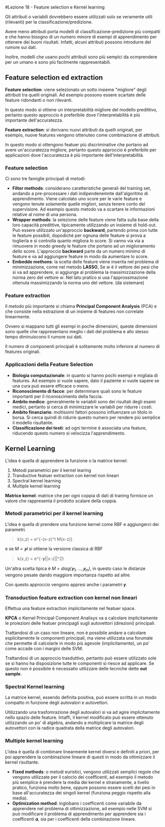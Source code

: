 #Lezione 18 - Feature selection e Kernel learning

Gli attributi o variabili dovrebbero essere utilizzati solo se veramente utili (rilevanti) per la classificazione/predizione.

Avere meno attributi porta modelli di classificazione-predizione più compatti e che hanno bisogno di un numero minore di esempi di apprendimento per ottenere dei buoni risultati.
Infatti, alcuni attributi possono introdurre del rumore sui dati.

Inoltre, modelli che usano pochi attributi sono più semplci da ocmprendere per un umano e sono più facilmente rappresentabili.

## Feature selection ed extraction

**Feature selection**: viene selezionato un sotto insieme "migliore" degli attributi tra quelli originali. Ad esempio possono essere scartate delle feature ridondanti o non rilevanti. 

In questo modo si ottiene un interpretabilità migliore del modello predittivo, pertanto questo approccio è preferibile dove l'interpretabilità è più importante dell'accuratezza.

**Feature extraction**: si derivano nuovi attributi da quelli originali, per esempio, nuove features vengono ottenuteo come combinazione di attributi.

In questo modo si ottengono featuer più discriminative che portano ad avere un'accuratezza migliore, pertanto questo approccio è preferibile per applicazioni dove l'accuratezza è più importante dell'interpretabilità.


### Feature selection

Ci sono tre famiglie principali di metodi:

- **Filter methods**: considerano caratteristiche generali del training set, andando a pre-processare i dati indipendenemnte dall'algoritmo di apprendimento. Viene calcolato uno score per le varie feature e vengono tenute solamente quelle migliori, senza tenere conto del supervisiore. Ad esempio questo metodo va a scartare le informazioni relative al nome di una persona.
- **Wrapper methods**: la selezione delle feature viene fatta sulla base della loro capacità predittive, tipicamente utilizzando un insieme di hold-out. Può essere utilizzato un'approccio **backward**, partendo prima con tutte le feature possibili, dopodiché per ognuna delle feature si prova a toglierla e si controlla quanto migliora lo score. Si vanno via via a rimuovere in modo greedy le feature che portano ad un miglioramento dello score. L'approccio **backward** parte da un numero minimo di feature e va ad aggiungere feature in modo da aumentare lo score.
- **Embedde methons**: la scelta delle feature viene inserita nel problema di minimizzazione, come nel metodo **LASSO**, Se *w* è il vettore dei pesi che si va ad apprendere, si aggiunge al problema la massimizzazione della norma zero del vettore *w*. Nel lato pratico si usa l'approssimazione ottenuta massimizzando la norma uno del vettore. (da sistemare)

### Feature extraction 

Il metodo più importante si chiama **Principal Component Analysis** (PCA) e che consiste nella estrazione di un insieme di features non correlate linearmente.

Ovvero si mappano tutti gli esempi in poche dimensioni, queste dimensioni sono quelle che rappresentano meglio i dati del problema e allo stesso tempo diminuiscono il rumore sui dati.

Il numero di componenti principali è solitamente molto inferiore al numero di features originali.

### Applicazioni della Feature Selection

- **Biologia computazionale**: in quanto si hanno pochi esempi e migliaia di features. Ad esempio si vuole sapere, dato il paziente si vuole sapere se una cura può essere efficace o meno.
- **Riconoscimento di facce**: per determinare quali sono le feature importanti per il riconoscimento della faccia.
- **Ambito medico**: generalmente le variabili sono dei risultati degli esami medici, pertanto si cerca di minimizzare le variabili per ridurre i costi.
- **Ambito finanziario**: moltissimi fattori possono influenzare un titolo in borsa. Si cerca quindi di ridurre questo numero per rendere più semplice il modello risultante.
- **Classificazione dei testi**: ad ogni termine è associata una feature, riducendo questo numero si velocizza l'apprendimento.

## Kernel Learning

L'idea è quella di apprendere la funzione o la matrice kernel:

1. Metodi parametrici per il kernel learing
2. Tranductive featuer extraction con kernel non lineari
3. Spectral kernel learning
4. Multiple kernel learning

**Matrice kernel**: matrice che per ogni coppia di dati di traning fornisce un valore che rappresenta il prodotto scalare della coppia.

### Metodi parametrici per il kernel learning

L'idea è quella di prendere una funzione kernel come RBF e aggiungerci dei parametri.

> k(x,z) = e^{-(x-z)^t M(x-z)}

e se *M = 𝜸I* si ottiene la versione classica di RBF

> k(x,z) = e^{-𝜸||x-z||^2}

Un'altra scelta tipica è *M = diag(𝜸<sub>1</sub>, ...,𝜸<sub>m</sub>)*, in questo caso le distanze vengono pesate dando maggiore importanza rispetto ad altre.

Con questo approccio vengono appresi anche i parametri 𝜸.

### Transduction feature extraction con kernel non lineari

Effettua una feature extraction implicitamente nel featuer space.

**KPCA** o Kernel Principal Component Analisys va a calcolare implicitamente le proiezioni delle featuer principagli sugli autovettori (direzioni) principali.

Trattandosi di un caso non lineare, non è possibile andare a calcolare esplicitamente le componenti principali, ma viene utilizzata una forumale che permette di calcolarle in modo più agevole (implicitamente), un po' come accade con i margini delle SVM. 

Trattandosi di un approccio trasduttivo, pertanto può essere utilizzato sole se si hanno ha disposizione tutte le componenti si riesce ad applicare. Se questo non è possibile è necessatio utilizzare delle tecniche dette **out sample**.

### Spectral Kernel learning

La matrice kernel, essendo definita positiva, può essere scritta in un modo compatto in funzione degli autovalori e autovettori.

Utilizzando una trasfomrazione degli autovalori si va ad agire implicitamente nello spazio delle feature. Intaffi, il kernel modificato può essere ottenuto utilizzando un po' di algebra, andando a moltiplicare la matrice degli autovettori con la radice quadrata della matrice degli autovalori.

### Multiple kernel learning

L'idea è quella di combinare linearmente kernel diversi e definiti a priori, per poi apprendere la combinazione lineare di questi in modo da ottimizzare il kernel risultante.

- **Fixed methods**: o metodi euristici, vengono utilizzati semplici regole che vengono utilizzate per il caloclo dei coefficenti, ad esempio il metodo più semplice è prendere la media dei kernel e stranamente, a livello pratico, funziona molto bene, oppure possono essere scelti dei pesi in base all'accuratezza dei singoli kernel (funziona peggio rispetto alla media).
- **Optimization method**: inglobano i coefficenti come variabile da apprendere nel problema di ottimizzazione, ad esempio nelle SVM si può modificare il problema di apprendimento per apprendere sia i coefficenti 𝜶, sia per i coefficenti della combinazione lineare.



